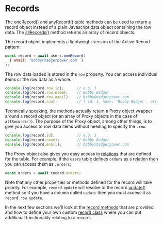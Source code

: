 # Records

The [oneRecord()](manual/table_methods.html#onerecord--) and
[anyRecord()](manual/table_methods.html#anyrecord--) table methods
can be used to return a record object instead of a plain Javascript
data object containing the row data.  The
[allRecords()](manual/table_methods.html#allrecords--) method returns
an array of record objects.

The record object implements a lightweight version of the Active Record
pattern.

```js
const record = await users.oneRecord(
  { email: 'bobby@badgerpower.com' }
);
```

The row data loaded is stored in the `row` property.  You can access individual
items or the row data as a whole.

```js
console.log(record.row.id);      // e.g. 1
console.log(record.row.name);    // Bobby Badger
console.log(record.row.email);   // bobby@badgerpower.com
console.log(record.row);         // { id: 1, name: 'Bobby Badger', etc. }
```

Technically speaking, the methods actually return a Proxy object wrapper
around a record object (or an array of Proxy objects in the case of
`allRecords()`).  The purpose of the Proxy object, among other things,
is to give you access to row data items without needing to specify the
`.row`.

```js
console.log(record.id);          // e.g. 1
console.log(record.name);        // Bobby Badger
console.log(record.email);       // bobby@badgerpower.com
```

The Proxy object also gives you easy access to [relations](manual/relations.html)
that are defined for the table.  For example, if the `users` table defines `orders`
as a relation then you can access them as `.orders`;

```js
const orders = await record.orders;
```

Note that any other properties or methods defined for the record will take
priority.  For example, `record.update` will resolve to the record
[update()](manual/record_methods.html#update--) method so if you have a
column called `update` then you must access it as `record.row.update`.

In the next few sections we'll look at the [record methods](manual/record_methods.html)
that are provided, and how to define your own custom [record class](manual/record_class.html)
where you can put additional functionality relating to a record.